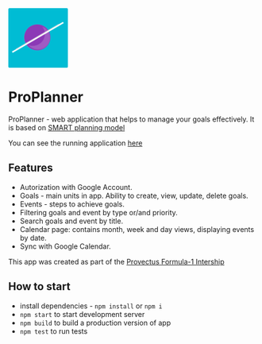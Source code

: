 <img src="/public/icons/app-icon-512x512.png"  width="120" height="120">

# ProPlanner
ProPlanner - web application that helps to manage your goals effectively. It is based on [SMART planning model](https://en.wikipedia.org/wiki/SMART_criteria)

You can see the running application [here](http://frontend.proplanner.formula1.cloud.provectus-it.com/)

## Features
* Autorization with Google Account.
* Goals - main units in app. Ability to create, view, update, delete goals.
* Events - steps to achieve goals.
* Filtering goals and event by type or/and priority.
* Search goals and event by title.
* Calendar page: contains month, week and day views, displaying events by date.
* Sync with Google Calendar.

This app was created as part of the [Provectus Formula-1 Intership](https://www.facebook.com/provectuslife/posts/2246473915365831?__xts__[0]=68.ARCuU-6tlceBbZer8-j54Q7wkcjSmvk_tPjw2DVfasuc16FvFc9aca2m5vhkkjsluQxLtrRPS1i1hZARhenXNQrWrghd2ZPScBY-UOnY5vn5nUv3ncEzSwm62Xv9dnu4VMxqxQIdE7B1akEAOI4ER-FDufeYtZ6RLR8ibj5DQCA2E6YjXq9plgEk-xUvGeYzEt7VW7eAY9CtgkB6qhzF7OJL-rgMcxSGNzae1KEgY6qvfKGnL3JbP8SM067KsbsbW5CZnPJo7cI7DnUYeUW6uXhFNkXjIVAYKRacQo29PPKdaP62vziiNYy_Loo5YYUMjQtyoj2JHpcRlz_VNe94HVRZj4S-vBiNzC_zgauj3XGJMoR72HscuDo5A4OqGFF8du597-7zWSj-rzzPDsQrC-9-WzK2tZMIhcYnGXZ7mWdEvmw&__tn__=-UC-R)

## How to start
- install dependencies - `npm install` or `npm i`
- `npm start` to start development server
- `npm build` to build a production version of app
- `npm test` to run tests

